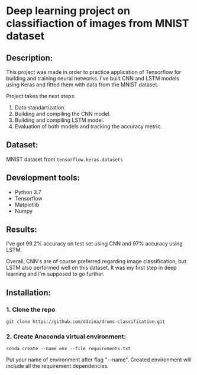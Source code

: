 # Deep learning project on classifiaction of images from MNIST dataset

## Description:

This project was made in order to practice application of Tensorflow for building and training neural networks.
I've built CNN and LSTM models using Keras and fitted them with data from the MNIST dataset.

Project takes the next steps:
1. Data standartization.
2. Building and compiling the CNN model.
3. Building and compiling LSTM model.
4. Evaluation of both models and tracking the accuracy metric.

## Dataset:

MNIST dataset from `tensorflow.keras.datasets`

## Development tools:
* Python 3.7
* Tensorflow
* Matplotlib
* Numpy

## Results:

I've got 99.2% accuracy on test set using CNN and 97% accuracy using LSTM.

Overall, CNN's are of course preferred regarding image classification, but LSTM also performed well on this dataset.
It was my first step in deep learning and I'm supposed to go further.

## Installation:
### 1. Clone the repo
    git clone https://github.com/ddzina/drums-classification.git

### 2. Create Anaconda virtual environment:

    conda create --name env --file requirements.txt

Put your name of environment after flag "--name". Created environment will include all the requirement dependencies.

